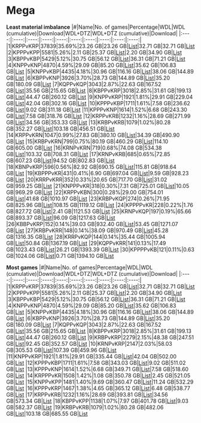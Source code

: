 # Mega

**Least material imbalance**
|#|Name|No. of games|Percentage|WDL|WDL (cumulative)|Download|WDL+DTZ|WDL+DTZ (cumulative)|Download|
|:----:|:----:|:----:|:----:|:----:|:----:|:----:|:----:|:----:|:----:|
|1|KRPPvKRP|37839|35.69%|23.26 GB|23.26 GB|[List](../download_lists/mega/material_diff/top-1-wdl.txt)|32.71 GB|32.71 GB|[List](../download_lists/mega/material_diff/top-1-wdl-dtz.txt)
|2|KPPPvKPP|5581|5.26%|2.11 GB|25.37 GB|[List](../download_lists/mega/material_diff/top-2-wdl.txt)|2.20 GB|34.90 GB|[List](../download_lists/mega/material_diff/top-2-wdl-dtz.txt)
|3|KBPPvKBP|5429|5.12%|30.75 GB|56.12 GB|[List](../download_lists/mega/material_diff/top-3-wdl.txt)|36.31 GB|71.21 GB|[List](../download_lists/mega/material_diff/top-3-wdl-dtz.txt)
|4|KNPPvKNP|4870|4.59%|29.09 GB|85.20 GB|[List](../download_lists/mega/material_diff/top-4-wdl.txt)|35.62 GB|106.83 GB|[List](../download_lists/mega/material_diff/top-4-wdl-dtz.txt)
|5|KNPPvKBP|4435|4.18%|30.96 GB|116.16 GB|[List](../download_lists/mega/material_diff/top-5-wdl.txt)|38.06 GB|144.89 GB|[List](../download_lists/mega/material_diff/top-5-wdl-dtz.txt)
|6|KBPPvKNP|3926|3.70%|28.73 GB|144.89 GB|[List](../download_lists/mega/material_diff/top-6-wdl.txt)|35.20 GB|180.09 GB|[List](../download_lists/mega/material_diff/top-6-wdl-dtz.txt)
|7|KQPPvKQP|3043|2.87%|22.63 GB|167.52 GB|[List](../download_lists/mega/material_diff/top-7-wdl.txt)|35.56 GB|215.65 GB|[List](../download_lists/mega/material_diff/top-7-wdl-dtz.txt)
|8|KBPPvKRP|3018|2.85%|31.61 GB|199.13 GB|[List](../download_lists/mega/material_diff/top-8-wdl.txt)|44.47 GB|260.12 GB|[List](../download_lists/mega/material_diff/top-8-wdl-dtz.txt)
|9|KNPPvKRP|1921|1.81%|29.91 GB|229.04 GB|[List](../download_lists/mega/material_diff/top-9-wdl.txt)|42.04 GB|302.16 GB|[List](../download_lists/mega/material_diff/top-9-wdl-dtz.txt)
|10|KPPPvKBP|1711|1.61%|7.58 GB|236.62 GB|[List](../download_lists/mega/material_diff/top-10-wdl.txt)|9.02 GB|311.18 GB|[List](../download_lists/mega/material_diff/top-10-wdl-dtz.txt)
|11|KPPPvKNP|1614|1.52%|6.68 GB|243.30 GB|[List](../download_lists/mega/material_diff/top-11-wdl.txt)|7.58 GB|318.76 GB|[List](../download_lists/mega/material_diff/top-11-wdl-dtz.txt)
|12|KRPPvKRB|1232|1.16%|28.69 GB|271.99 GB|[List](../download_lists/mega/material_diff/top-12-wdl.txt)|34.56 GB|353.33 GB|[List](../download_lists/mega/material_diff/top-12-wdl-dtz.txt)
|13|KRBPvKRB|1079|1.02%|80.28 GB|352.27 GB|[List](../download_lists/mega/material_diff/top-13-wdl.txt)|103.18 GB|456.51 GB|[List](../download_lists/mega/material_diff/top-13-wdl-dtz.txt)
|14|KRPPvKRN|1047|0.99%|27.83 GB|380.10 GB|[List](../download_lists/mega/material_diff/top-14-wdl.txt)|34.39 GB|490.90 GB|[List](../download_lists/mega/material_diff/top-14-wdl-dtz.txt)
|15|KRBPvKRN|799|0.75%|80.19 GB|460.29 GB|[List](../download_lists/mega/material_diff/top-15-wdl.txt)|114.10 GB|605.00 GB|[List](../download_lists/mega/material_diff/top-15-wdl-dtz.txt)
|16|KRNPvKRN|719|0.68%|74.08 GB|534.38 GB|[List](../download_lists/mega/material_diff/top-16-wdl.txt)|103.32 GB|708.31 GB|[List](../download_lists/mega/material_diff/top-16-wdl-dtz.txt)
|17|KRNPvKRB|685|0.65%|72.85 GB|607.23 GB|[List](../download_lists/mega/material_diff/top-17-wdl.txt)|94.52 GB|802.83 GB|[List](../download_lists/mega/material_diff/top-17-wdl-dtz.txt)
|18|KBNPvKRP|596|0.56%|82.92 GB|690.15 GB|[List](../download_lists/mega/material_diff/top-18-wdl.txt)|115.81 GB|918.64 GB|[List](../download_lists/mega/material_diff/top-18-wdl-dtz.txt)
|19|KBPPPvKR|431|0.41%|6.90 GB|697.04 GB|[List](../download_lists/mega/material_diff/top-19-wdl.txt)|9.59 GB|928.23 GB|[List](../download_lists/mega/material_diff/top-19-wdl-dtz.txt)
|20|KRRPvKRR|352|0.33%|20.65 GB|717.70 GB|[List](../download_lists/mega/material_diff/top-20-wdl.txt)|31.02 GB|959.25 GB|[List](../download_lists/mega/material_diff/top-20-wdl-dtz.txt)
|21|KNPPPvKR|318|0.30%|7.31 GB|725.01 GB|[List](../download_lists/mega/material_diff/top-21-wdl.txt)|10.05 GB|969.29 GB|[List](../download_lists/mega/material_diff/top-21-wdl-dtz.txt)
|22|KRPPvKBN|300|0.28%|29.00 GB|754.01 GB|[List](../download_lists/mega/material_diff/top-22-wdl.txt)|41.68 GB|1010.97 GB|[List](../download_lists/mega/material_diff/top-22-wdl-dtz.txt)
|23|KRBPvKQP|274|0.26%|71.95 GB|825.96 GB|[List](../download_lists/mega/material_diff/top-23-wdl.txt)|108.15 GB|1119.12 GB|[List](../download_lists/mega/material_diff/top-23-wdl-dtz.txt)
|24|KPPPPvKR|228|0.22%|1.76 GB|827.72 GB|[List](../download_lists/mega/material_diff/top-24-wdl.txt)|2.41 GB|1121.53 GB|[List](../download_lists/mega/material_diff/top-24-wdl-dtz.txt)
|25|KRNPvKQP|197|0.19%|65.66 GB|893.37 GB|[List](../download_lists/mega/material_diff/top-25-wdl.txt)|96.09 GB|1217.63 GB|[List](../download_lists/mega/material_diff/top-25-wdl-dtz.txt)
|26|KBBPvKRP|152|0.14%|39.03 GB|932.40 GB|[List](../download_lists/mega/material_diff/top-26-wdl.txt)|53.45 GB|1271.07 GB|[List](../download_lists/mega/material_diff/top-26-wdl-dtz.txt)
|27|KRBPvKRR|148|0.14%|38.09 GB|970.49 GB|[List](../download_lists/mega/material_diff/top-27-wdl.txt)|45.28 GB|1316.35 GB|[List](../download_lists/mega/material_diff/top-27-wdl-dtz.txt)
|28|KRRPvKQP|144|0.14%|35.44 GB|1005.94 GB|[List](../download_lists/mega/material_diff/top-28-wdl.txt)|50.84 GB|1367.19 GB|[List](../download_lists/mega/material_diff/top-28-wdl-dtz.txt)
|29|KQPPvKRR|141|0.13%|17.49 GB|1023.43 GB|[List](../download_lists/mega/material_diff/top-29-wdl.txt)|26.21 GB|1393.39 GB|[List](../download_lists/mega/material_diff/top-29-wdl-dtz.txt)
|30|KPPPPvKB|121|0.11%|0.63 GB|1024.06 GB|[List](../download_lists/mega/material_diff/top-30-wdl.txt)|0.71 GB|1394.10 GB|[List](../download_lists/mega/material_diff/top-30-wdl-dtz.txt)
<br />

**Most games**
|#|Name|No. of games|Percentage|WDL|WDL (cumulative)|Download|WDL+DTZ|WDL+DTZ (cumulative)|Download|
|:----:|:----:|:----:|:----:|:----:|:----:|:----:|:----:|:----:|:----:|
|1|KRPPvKRP|37839|35.69%|23.26 GB|23.26 GB|[List](../download_lists/mega/most_games/top-1-wdl.txt)|32.71 GB|32.71 GB|[List](../download_lists/mega/most_games/top-1-wdl-dtz.txt)
|2|KPPPvKPP|5581|5.26%|2.11 GB|25.37 GB|[List](../download_lists/mega/most_games/top-2-wdl.txt)|2.20 GB|34.90 GB|[List](../download_lists/mega/most_games/top-2-wdl-dtz.txt)
|3|KBPPvKBP|5429|5.12%|30.75 GB|56.12 GB|[List](../download_lists/mega/most_games/top-3-wdl.txt)|36.31 GB|71.21 GB|[List](../download_lists/mega/most_games/top-3-wdl-dtz.txt)
|4|KNPPvKNP|4870|4.59%|29.09 GB|85.20 GB|[List](../download_lists/mega/most_games/top-4-wdl.txt)|35.62 GB|106.83 GB|[List](../download_lists/mega/most_games/top-4-wdl-dtz.txt)
|5|KNPPvKBP|4435|4.18%|30.96 GB|116.16 GB|[List](../download_lists/mega/most_games/top-5-wdl.txt)|38.06 GB|144.89 GB|[List](../download_lists/mega/most_games/top-5-wdl-dtz.txt)
|6|KBPPvKNP|3926|3.70%|28.73 GB|144.89 GB|[List](../download_lists/mega/most_games/top-6-wdl.txt)|35.20 GB|180.09 GB|[List](../download_lists/mega/most_games/top-6-wdl-dtz.txt)
|7|KQPPvKQP|3043|2.87%|22.63 GB|167.52 GB|[List](../download_lists/mega/most_games/top-7-wdl.txt)|35.56 GB|215.65 GB|[List](../download_lists/mega/most_games/top-7-wdl-dtz.txt)
|8|KBPPvKRP|3018|2.85%|31.61 GB|199.13 GB|[List](../download_lists/mega/most_games/top-8-wdl.txt)|44.47 GB|260.12 GB|[List](../download_lists/mega/most_games/top-8-wdl-dtz.txt)
|9|KRBPvKRP|2279|2.15%|48.38 GB|247.51 GB|[List](../download_lists/mega/most_games/top-9-wdl.txt)|92.45 GB|352.57 GB|[List](../download_lists/mega/most_games/top-9-wdl-dtz.txt)
|10|KRNPvKRP|2147|2.03%|58.03 GB|305.53 GB|[List](../download_lists/mega/most_games/top-10-wdl.txt)|107.39 GB|459.96 GB|[List](../download_lists/mega/most_games/top-10-wdl-dtz.txt)
|11|KNPPvKRP|1921|1.81%|29.91 GB|335.44 GB|[List](../download_lists/mega/most_games/top-11-wdl.txt)|42.04 GB|502.00 GB|[List](../download_lists/mega/most_games/top-11-wdl-dtz.txt)
|12|KPPPvKBP|1711|1.61%|7.58 GB|343.03 GB|[List](../download_lists/mega/most_games/top-12-wdl.txt)|9.02 GB|511.02 GB|[List](../download_lists/mega/most_games/top-12-wdl-dtz.txt)
|13|KPPPvKNP|1614|1.52%|6.68 GB|349.71 GB|[List](../download_lists/mega/most_games/top-13-wdl.txt)|7.58 GB|518.60 GB|[List](../download_lists/mega/most_games/top-13-wdl-dtz.txt)
|14|KRPPPvKR|1508|1.42%|1.08 GB|350.78 GB|[List](../download_lists/mega/most_games/top-14-wdl.txt)|2.45 GB|521.05 GB|[List](../download_lists/mega/most_games/top-14-wdl-dtz.txt)
|15|KNPPvKPP|1481|1.40%|9.69 GB|360.47 GB|[List](../download_lists/mega/most_games/top-15-wdl.txt)|11.24 GB|532.29 GB|[List](../download_lists/mega/most_games/top-15-wdl-dtz.txt)
|16|KPPPvKRP|1467|1.38%|4.65 GB|365.12 GB|[List](../download_lists/mega/most_games/top-16-wdl.txt)|6.48 GB|538.77 GB|[List](../download_lists/mega/most_games/top-16-wdl-dtz.txt)
|17|KRPPvKRB|1232|1.16%|28.69 GB|393.81 GB|[List](../download_lists/mega/most_games/top-17-wdl.txt)|34.56 GB|573.34 GB|[List](../download_lists/mega/most_games/top-17-wdl-dtz.txt)
|18|KBPPvKPP|1138|1.07%|7.97 GB|401.78 GB|[List](../download_lists/mega/most_games/top-18-wdl.txt)|9.03 GB|582.37 GB|[List](../download_lists/mega/most_games/top-18-wdl-dtz.txt)
|19|KRBPvKRB|1079|1.02%|80.28 GB|482.06 GB|[List](../download_lists/mega/most_games/top-19-wdl.txt)|103.18 GB|685.55 GB|[List](../download_lists/mega/most_games/top-19-wdl-dtz.txt)
